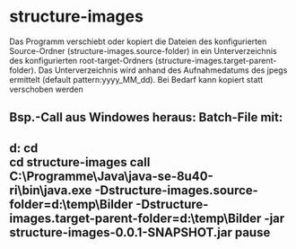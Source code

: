 # structure-images
Das Programm verschiebt oder kopiert die Dateien des konfigurierten Source-Ordner (structure-images.source-folder) in ein Unterverzeichnis des konfigurierten root-target-Ordners (structure-images.target-parent-folder). Das Unterverzeichnis wird
anhand des Aufnahmedatums des jpegs ermittelt (default pattern:yyyy_MM_dd). Bei Bedarf kann kopiert statt verschoben werden

Bsp.-Call aus Windowes heraus: 
Batch-File mit:
---
d:
cd\
cd structure-images
call C:\Programme\Java\java-se-8u40-ri\bin\java.exe -Dstructure-images.source-folder=d:\\temp\\Bilder -Dstructure-images.target-parent-folder=d:\\temp\\Bilder -jar structure-images-0.0.1-SNAPSHOT.jar
pause
---